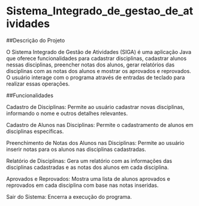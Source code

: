 # Sistema_Integrado_de_gestao_de_atividades

##Descrição do Projeto

O Sistema Integrado de Gestão de Atividades (SIGA) é uma aplicação Java que oferece funcionalidades para cadastrar disciplinas, cadastrar alunos nessas disciplinas, preencher notas dos alunos, gerar relatórios das disciplinas com as notas dos alunos e mostrar os aprovados e reprovados. O usuário interage com o programa através de entradas de teclado para realizar essas operações.

##Funcionalidades

Cadastro de Disciplinas: Permite ao usuário cadastrar novas disciplinas, informando o nome e outros detalhes relevantes.

Cadastro de Alunos nas Disciplinas: Permite o cadastramento de alunos em disciplinas específicas.

Preenchimento de Notas dos Alunos nas Disciplinas: Permite ao usuário inserir notas para os alunos nas disciplinas cadastradas.

Relatório de Disciplinas: Gera um relatório com as informações das disciplinas cadastradas e as notas dos alunos em cada disciplina.

Aprovados e Reprovados: Mostra uma lista de alunos aprovados e reprovados em cada disciplina com base nas notas inseridas.

Sair do Sistema: Encerra a execução do programa.
